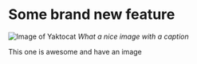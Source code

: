 # Some brand new feature

![Image of Yaktocat](https://octodex.github.com/images/yaktocat.png)
*What a nice image with a caption*

This one is awesome and have an image
